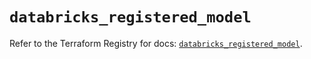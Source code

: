 # `databricks_registered_model`

Refer to the Terraform Registry for docs: [`databricks_registered_model`](https://registry.terraform.io/providers/databricks/databricks/1.35.0/docs/resources/registered_model).
